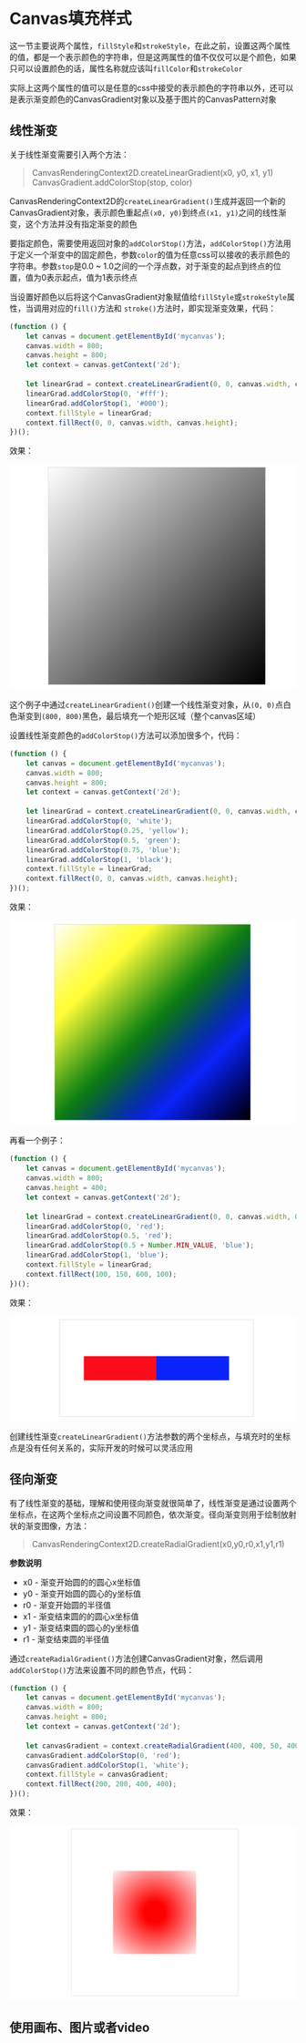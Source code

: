 # Canvas填充样式
这一节主要说两个属性，`fillStyle`和`strokeStyle`，在此之前，设置这两个属性的值，都是一个表示颜色的字符串，但是这两属性的值不仅仅可以是个颜色，如果只可以设置颜色的话，属性名称就应该叫`fillColor`和`strokeColor`

实际上这两个属性的值可以是任意的css中接受的表示颜色的字符串以外，还可以是表示渐变颜色的CanvasGradient对象以及基于图片的CanvasPattern对象

## 线性渐变
关于线性渐变需要引入两个方法：

> CanvasRenderingContext2D.createLinearGradient(x0, y0, x1, y1)    
> CanvasGradient.addColorStop(stop, color)    

CanvasRenderingContext2D的`createLinearGradient()`生成并返回一个新的CanvasGradient对象，表示颜色重起点`(x0, y0)`到终点`(x1, y1)`之间的线性渐变，这个方法并没有指定渐变的颜色

要指定颜色，需要使用返回对象的`addColorStop()`方法，`addColorStop()`方法用于定义一个渐变中的固定颜色，参数`color`的值为任意css可以接收的表示颜色的字符串。参数`stop`是0.0 ~ 1.0之间的一个浮点数，对于渐变的起点到终点的位置，值为0表示起点，值为1表示终点

当设置好颜色以后将这个CanvasGradient对象赋值给`fillStyle`或`strokeStyle`属性，当调用对应的`fill()`方法和 `stroke()`方法时，即实现渐变效果，代码：
```javascript
(function () {
	let canvas = document.getElementById('mycanvas');
	canvas.width = 800;
	canvas.height = 800;
	let context = canvas.getContext('2d');

	let linearGrad = context.createLinearGradient(0, 0, canvas.width, canvas.height);
	linearGrad.addColorStop(0, '#fff');
	linearGrad.addColorStop(1, '#000');
	context.fillStyle = linearGrad;
	context.fillRect(0, 0, canvas.width, canvas.height);
})();
```

效果：

![](./images/00035.png)

这个例子中通过`createLinearGradient()`创建一个线性渐变对象，从`(0, 0)`点白色渐变到`(800, 800)`黑色，最后填充一个矩形区域（整个canvas区域）

设置线性渐变颜色的`addColorStop()`方法可以添加很多个，代码：

```javascript
(function () {
	let canvas = document.getElementById('mycanvas');
	canvas.width = 800;
	canvas.height = 800;
	let context = canvas.getContext('2d');

	let linearGrad = context.createLinearGradient(0, 0, canvas.width, canvas.height);
	linearGrad.addColorStop(0, 'white');
	linearGrad.addColorStop(0.25, 'yellow');
	linearGrad.addColorStop(0.5, 'green');
	linearGrad.addColorStop(0.75, 'blue');
	linearGrad.addColorStop(1, 'black');
	context.fillStyle = linearGrad;
	context.fillRect(0, 0, canvas.width, canvas.height);
})();
```

效果：

![](./images/00036.png)

再看一个例子：

```javascript
(function () {
	let canvas = document.getElementById('mycanvas');
	canvas.width = 800;
	canvas.height = 400;
	let context = canvas.getContext('2d');

	let linearGrad = context.createLinearGradient(0, 0, canvas.width, 0);
	linearGrad.addColorStop(0, 'red');
	linearGrad.addColorStop(0.5, 'red');
	linearGrad.addColorStop(0.5 + Number.MIN_VALUE, 'blue');
	linearGrad.addColorStop(1, 'blue');
	context.fillStyle = linearGrad;
	context.fillRect(100, 150, 600, 100);
})();
```

效果：

![](./images/00037.png)

创建线性渐变`createLinearGradient()`方法参数的两个坐标点，与填充时的坐标点是没有任何关系的，实际开发的时候可以灵活应用

## 径向渐变
有了线性渐变的基础，理解和使用径向渐变就很简单了，线性渐变是通过设置两个坐标点，在这两个坐标点之间设置不同颜色，依次渐变。径向渐变则用于绘制放射状的渐变图像，方法：

> CanvasRenderingContext2D.createRadialGradient(x0,y0,r0,x1,y1,r1)

**参数说明**

* x0 - 渐变开始圆的的圆心x坐标值
* y0 - 渐变开始圆的圆心的y坐标值
* r0 - 渐变开始圆的半径值
* x1 - 渐变结束圆的的圆心x坐标值
* y1 - 渐变结束圆的圆心的y坐标值
* r1 - 渐变结束圆的半径值

通过`createRadialGradient()`方法创建CanvasGradient对象，然后调用`addColorStop()`方法来设置不同的颜色节点，代码：

```javascript
(function () {
	let canvas = document.getElementById('mycanvas');
	canvas.width = 800;
	canvas.height = 800;
	let context = canvas.getContext('2d');

	let canvasGradient = context.createRadialGradient(400, 400, 50, 400, 400, 300);
	canvasGradient.addColorStop(0, 'red');
	canvasGradient.addColorStop(1, 'white');
	context.fillStyle = canvasGradient;
	context.fillRect(200, 200, 400, 400);
})();
```

效果：

![](./images/00038.png)

## 使用画布、图片或者video
